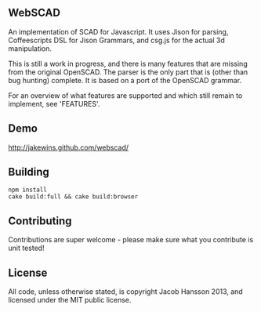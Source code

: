 WebSCAD
-------

An implementation of SCAD for Javascript. It uses Jison for parsing, Coffeescripts DSL for Jison Grammars, and csg.js for the 
actual 3d manipulation.

This is still a work in progress, and there is many features that are missing from the original OpenSCAD. The parser is the
only part that is (other than bug hunting) complete. It is based on a port of the OpenSCAD grammar.

For an overview of what features are supported and which still remain to implement, see 'FEATURES'.

Demo
----

http://jakewins.github.com/webscad/

Building
--------

    npm install
    cake build:full && cake build:browser
   
Contributing
------------

Contributions are super welcome - please make sure what you contribute is unit tested!

License
-------

All code, unless otherwise stated, is copyright Jacob Hansson 2013, and licensed under the MIT public license.
